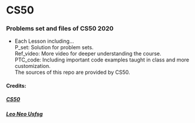 # CS50
### Problems set and files of CS50 2020
- Each Lesson including...     
P_set: Solution for problem sets.     
Ref_video: More video for deeper understanding the course.     
PTC_code: Including important code examples taught in class and more customization.     
The sources of this repo are provided by CS50.

#### Credits:
##### [CS50](https://cs50.harvard.edu/)
##### [Leo Neo Usfsg](https://www.facebook.com/yuting.lee.leo)
 
